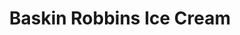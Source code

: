 ---
title: "Baskin Robbins Ice Cream"
url: /chattanooga/baskin-robbins-ice-cream/
shop: ice cream
---